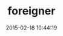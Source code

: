 ---
layout: post
title:  "foreigner"
repo:   "matthuhiggins/foreigner"
date:   2015-02-18 10:44:19
gemurl: http://github.com/matthuhiggins/foreigner
---